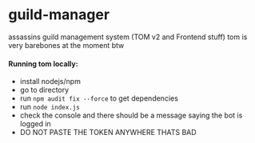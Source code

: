 # guild-manager
assassins guild management system (TOM v2 and Frontend stuff)
tom is very barebones at the moment btw <br>
#### Running tom locally:
- install nodejs/npm
- go to directory
- run `npm audit fix --force` to get dependencies
- run `node index.js`
- check the console and there should be a message saying the bot is logged in
- DO NOT PASTE THE TOKEN ANYWHERE THATS BAD
